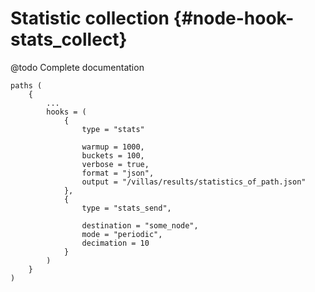 # Statistic collection {#node-hook-stats_collect}

@todo Complete documentation

```
paths (
	{
		...
		hooks = (
			{
				type = "stats"
				
				warmup = 1000,
				buckets = 100,
				verbose = true,
				format = "json",
				output = "/villas/results/statistics_of_path.json"
			},
			{
				type = "stats_send",
				
				destination = "some_node",
				mode = "periodic",
				decimation = 10
			}
		)
	}
)
```